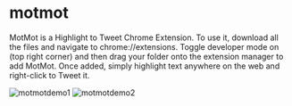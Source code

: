 # motmot
MotMot is a Highlight to Tweet Chrome Extension. To use it, download all the files and navigate to chrome://extensions. Toggle developer mode on (top right corner) and then drag your folder onto the extension manager to add MotMot. Once added, simply highlight text anywhere on the web and right-click to Tweet it.

![motmotdemo1](https://user-images.githubusercontent.com/58536863/236895019-c900f814-c6d1-40ed-b73e-848b693b8a41.JPG)
![motmotdemo2](https://user-images.githubusercontent.com/58536863/236895024-bb127d09-3d96-4515-8a6f-d9f84ef15cfe.JPG)
